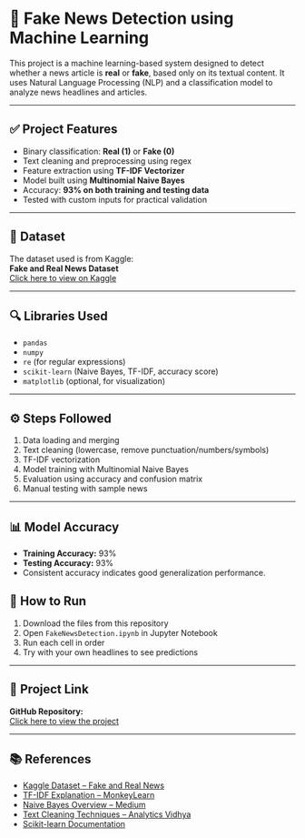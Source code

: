 # 📰 Fake News Detection using Machine Learning

This project is a machine learning-based system designed to detect whether a news article is **real** or **fake**, based only on its textual content. It uses Natural Language Processing (NLP) and a classification model to analyze news headlines and articles.

---

## ✅ Project Features

- Binary classification: **Real (1)** or **Fake (0)**
- Text cleaning and preprocessing using regex
- Feature extraction using **TF-IDF Vectorizer**
- Model built using **Multinomial Naive Bayes**
- Accuracy: **93% on both training and testing data**
- Tested with custom inputs for practical validation

---

## 📁 Dataset

The dataset used is from Kaggle:  
**Fake and Real News Dataset**  
[Click here to view on Kaggle](https://www.kaggle.com/datasets/clmentbisaillon/fake-and-real-news-dataset)


---

## 🔍 Libraries Used

- `pandas`  
- `numpy`  
- `re` (for regular expressions)  
- `scikit-learn` (Naive Bayes, TF-IDF, accuracy score)  
- `matplotlib` (optional, for visualization)

---

## ⚙️ Steps Followed

1. Data loading and merging  
2. Text cleaning (lowercase, remove punctuation/numbers/symbols)  
3. TF-IDF vectorization  
4. Model training with Multinomial Naive Bayes  
5. Evaluation using accuracy and confusion matrix  
6. Manual testing with sample news

---

## 📊 Model Accuracy

- **Training Accuracy:** 93%  
- **Testing Accuracy:** 93%  
- Consistent accuracy indicates good generalization performance.

## 📁 How to Run

1. Download the files from this repository  
2. Open `FakeNewsDetection.ipynb` in Jupyter Notebook  
3. Run each cell in order  
4. Try with your own headlines to see predictions

---

## 🔗 Project Link

**GitHub Repository:**  
[Click here to view the project](https://github.com/Priyanshu2005-gb/Fake-News-Detection-model)


---

## 📚 References

- [Kaggle Dataset – Fake and Real News](https://www.kaggle.com/datasets/clmentbisaillon/fake-and-real-news-dataset)  
- [TF-IDF Explanation – MonkeyLearn](https://monkeylearn.com/blog/what-is-tf-idf/)  
- [Naive Bayes Overview – Medium](https://medium.com/swlh/naive-bayes-classifier-explained-9d2b4b2a3d00)  
- [Text Cleaning Techniques – Analytics Vidhya](https://www.analyticsvidhya.com/blog/2021/06/text-cleaning-in-nlp-with-python/)  
- [Scikit-learn Documentation](https://scikit-learn.org/stable/)
